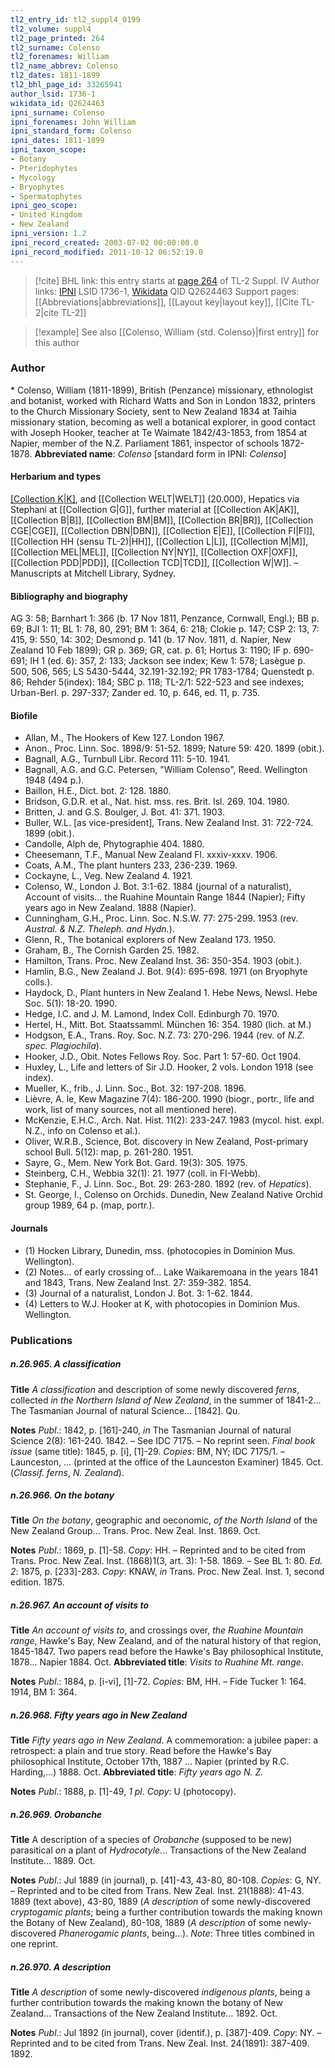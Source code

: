 ```yaml
---
tl2_entry_id: tl2_suppl4_0199
tl2_volume: suppl4
tl2_page_printed: 264
tl2_surname: Colenso
tl2_forenames: William
tl2_name_abbrev: Colenso
tl2_dates: 1811-1899
tl2_bhl_page_id: 33265941
author_lsid: 1736-1
wikidata_id: Q2624463
ipni_surname: Colenso
ipni_forenames: John William
ipni_standard_form: Colenso
ipni_dates: 1811-1899
ipni_taxon_scope: 
- Botany
- Pteridophytes
- Mycology
- Bryophytes
- Spermatophytes
ipni_geo_scope: 
- United Kingdom
- New Zealand
ipni_version: 1.2
ipni_record_created: 2003-07-02 00:00:00.0
ipni_record_modified: 2011-10-12 06:52:19.0
---
```


> [!cite] BHL link: this entry starts at [page 264](https://www.biodiversitylibrary.org/page/33265941) of TL-2 Suppl. IV
> Author links: [IPNI](https://www.ipni.org/a/1736-1) LSID 1736-1, [Wikidata](https://www.wikidata.org/wiki/Q2624463) QID Q2624463
> Support pages: [[Abbreviations|abbreviations]], [[Layout key|layout key]], [[Cite TL-2|cite TL-2]]

> [!example] See also [[Colenso, William {std. Colenso}|first entry]] for this author

### Author

\* Colenso, William (1811-1899), British (Penzance) missionary, ethnologist and botanist, worked with Richard Watts and Son in London 1832, printers to the Church Missionary Society, sent to New Zealand 1834 at Taihia missionary station, becoming as well a botanical explorer, in good contact with Joseph Hooker, teacher at Te Waimate 1842/43-1853, from 1854 at Napier, member of the N.Z. Parliament 1861, inspector of schools 1872-1878. 
**Abbreviated name**: *Colenso* \[standard form in IPNI: *Colenso*\]

#### Herbarium and types

[[Collection K|K]](5115), and [[Collection WELT|WELT]] (20.000), Hepatics via Stephani at [[Collection G|G]], further material at [[Collection AK|AK]], [[Collection B|B]], [[Collection BM|BM]], [[Collection BR|BR]], [[Collection CGE|CGE]], [[Collection DBN|DBN]], [[Collection E|E]], [[Collection FI|FI]], [[Collection HH (sensu TL-2)|HH]], [[Collection L|L]], [[Collection M|M]], [[Collection MEL|MEL]], [[Collection NY|NY]], [[Collection OXF|OXF]], [[Collection PDD|PDD]], [[Collection TCD|TCD]], [[Collection W|W]]. – Manuscripts at Mitchell Library, Sydney.

#### Bibliography and biography

AG 3: 58; Barnhart 1: 366 (b. 17 Nov 1811, Penzance, Cornwall, Engl.); BB p. 69; BJI 1: 11; BL 1: 78, 80, 291; BM 1: 364, 6: 218; Clokie p. 147; CSP 2: 13, 7: 415, 9: 550, 14: 302; Desmond p. 141 (b. 17 Nov. 1811, d. Napier, New Zealand 10 Feb 1899); GR p. 369; GR, cat. p. 61; Hortus 3: 1190; IF p. 690-691; IH 1 (ed. 6): 357, 2: 133; Jackson see index; Kew 1: 578; Lasègue p. 500, 506, 565; LS 5430-5444, 32.191-32.192; PR 1783-1784; Quenstedt p. 86; Rehder 5(index): 184; SBC p. 118; TL-2/1: 522-523 and see indexes; Urban-Berl. p. 297-337; Zander ed. 10, p. 646, ed. 11, p. 735.

#### Biofile

- Allan, M., The Hookers of Kew 127. London 1967.
- Anon., Proc. Linn. Soc. 1898/9: 51-52. 1899; Nature 59: 420. 1899 (obit.).
- Bagnall, A.G., Turnbull Libr. Record 111: 5-10. 1941.
- Bagnall, A.G. and G.C. Petersen, "William Colenso", Reed. Wellington 1948 (494 p.).
- Baillon, H.E., Dict. bot. 2: 128. 1880.
- Bridson, G.D.R. et al., Nat. hist. mss. res. Brit. Isl. 269. 104. 1980.
- Britten, J. and G.S. Boulger, J. Bot. 41: 371. 1903.
- Buller, W.L. \[as vice-president\], Trans. New Zealand Inst. 31: 722-724. 1899 (obit.).
- Candolle, Alph de, Phytographie 404. 1880.
- Cheesemann, T.F., Manual New Zealand Fl. xxxiv-xxxv. 1906.
- Coats, A.M., The plant hunters 233, 236-239. 1969.
- Cockayne, L., Veg. New Zealand 4. 1921.
- Colenso, W., London J. Bot. 3:1-62. 1884 (journal of a naturalist), Account of visits... the Ruahine Mountain Range 1844 (Napier); Fifty years ago in New Zealand. 1888 (Napier).
- Cunningham, G.H., Proc. Linn. Soc. N.S.W. 77: 275-299. 1953 (rev. *Austral. & N.Z. Theleph. and Hydn.*).
- Glenn, R., The botanical explorers of New Zealand 173. 1950.
- Graham, B., The Cornish Garden 25. 1982.
- Hamilton, Trans. Proc. New Zealand Inst. 36: 350-354. 1903 (obit.).
- Hamlin, B.G., New Zealand J. Bot. 9(4): 695-698. 1971 (on Bryophyte colls.).
- Haydock, D., Plant hunters in New Zealand 1. Hebe News, Newsl. Hebe Soc. 5(1): 18-20. 1990.
- Hedge, I.C. and J. M. Lamond, Index Coll. Edinburgh 70. 1970.
- Hertel, H., Mitt. Bot. Staatssamml. München 16: 354. 1980 (lich. at M.)
- Hodgson, E.A., Trans. Roy. Soc. N.Z. 73: 270-296. 1944 (rev. of *N.Z. spec. Plagiochila*).
- Hooker, J.D., Obit. Notes Fellows Roy. Soc. Part 1: 57-60. Oct 1904.
- Huxley, L., Life and letters of Sir J.D. Hooker, 2 vols. London 1918 (see index).
- Mueller, K., frib., J. Linn. Soc., Bot. 32: 197-208. 1896.
- Lièvre, A. le, Kew Magazine 7(4): 186-200. 1990 (biogr., portr., life and work, list of many sources, not all mentioned here).
- McKenzie, E.H.C., Arch. Nat. Hist. 11(2): 233-247. 1983 (mycol. hist. expl. N.Z., info on Colenso et al.).
- Oliver, W.R.B., Science, Bot. discovery in New Zealand, Post-primary school Bull. 5(12): map, p. 261-280. 1951.
- Sayre, G., Mem. New York Bot. Gard. 19(3): 305. 1975.
- Steinberg, C.H., Webbia 32(1): 21. 1977 (coll. in FI-Webb).
- Stephanie, F., J. Linn. Soc., Bot. 29: 263-280. 1892 (rev. of *Hepatics*).
- St. George, I., Colenso on Orchids. Dunedin, New Zealand Native Orchid group 1989, 64 p. (map, portr.).

#### Journals

- (1) Hocken Library, Dunedin, mss. (photocopies in Dominion Mus. Wellington).
- (2) Notes... of early crossing of... Lake Waikaremoana in the years 1841 and 1843, Trans. New Zealand Inst. 27: 359-382. 1854.
- (3) Journal of a naturalist, London J. Bot. 3: 1-62. 1844.
- (4) Letters to W.J. Hooker at K, with photocopies in Dominion Mus. Wellington.

### Publications

##### n.26.965. A classification

**Title**
*A classification* and description of some newly discovered *ferns*, collected *in the Northern Island of New Zealand*, in the summer of 1841-2... The Tasmanian Journal of natural Science... \[1842\]. Qu.

**Notes**
*Publ*.: 1842, p. \[161\]-240, *in* The Tasmanian Journal of natural Science 2(8): 161-240. 1842. – See IDC 7175. – No reprint seen.
*Final book issue* (same title): 1845, p. \[i\], \[1\]-29. *Copies*: BM, NY; IDC 7175/1. – Launceston, ... (printed at the office of the Launceston Examiner) 1845. Oct. (*Classif. ferns*, *N. Zealand*).

##### n.26.966. On the botany

**Title**
*On the botany*, geographic and oeconomic, *of the North Island* of the New Zealand Group... Trans. Proc. New Zeal. Inst. 1869. Oct.

**Notes**
*Publ*.: 1869, p. \[1\]-58. *Copy*: HH. – Reprinted and to be cited from Trans. Proc. New Zeal. Inst. (1868)1(3, art. 3): 1-58. 1869. – See BL 1: 80.
*Ed. 2*: 1875, p. \[233\]-283. *Copy*: KNAW, *in* Trans. Proc. New Zeal. Inst. 1, second edition. 1875.

##### n.26.967. An account of visits to

**Title**
*An account of visits to*, and crossings over, *the Ruahine Mountain range*, Hawke's Bay, New Zealand, and of the natural history of that region, 1845-1847. Two papers read before the Hawke's Bay philosophical Institute, 1878... Napier 1884. Oct.
**Abbreviated title**: *Visits to Ruahine Mt. range*.

**Notes**
*Publ*.: 1884, p. \[i-vi\], \[1\]-72. *Copies*: BM, HH. – Fide Tucker 1: 164. 1914, BM 1: 364.

##### n.26.968. Fifty years ago in New Zealand

**Title**
*Fifty years ago in New Zealand*. A commemoration: a jubilee paper: a retrospect: a plain and true story. Read before the Hawke's Bay philosophical Institute, October 17th, 1887 ... Napier (printed by R.C. Harding,...) 1888. Oct.
**Abbreviated title**: *Fifty years ago N. Z.*

**Notes**
*Publ*.: 1888, p. \[1\]-49, *1 pl*. *Copy*: U (photocopy).

##### n.26.969. Orobanche

**Title**
A description of a species of *Orobanche* (supposed to be new) parasitical *on* a plant of *Hydrocotyle*... Transactions of the New Zealand Institute... 1889. Oct.

**Notes**
*Publ*.: Jul 1889 (in journal), p. \[41\]-43, 43-80, 80-108. *Copies*: G, NY. – Reprinted and to be cited from Trans. New Zeal. Inst. 21(1888): 41-43. 1889 (text above), 43-80, 1889 (*A description* of some newly-discovered *cryptogamic plants*; being a further contribution towards the making known the Botany of New Zealand), 80-108, 1889 (*A description* of some newly-discovered *Phanerogamic plants*, being...).
*Note*: Three titles combined in one reprint.

##### n.26.970. A description

**Title**
*A description* of some newly-discovered *indigenous plants*, being a further contribution towards the making known the botany of New Zealand... Transactions of the New Zealand Institute... 1892. Oct.

**Notes**
*Publ*.: Jul 1892 (in journal), cover (identif.), p. \[387\]-409. *Copy*: NY. – Reprinted and to be cited from Trans. New Zeal. Inst. 24(1891): 387-409. 1892.

